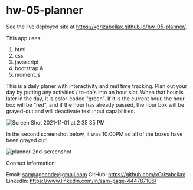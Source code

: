 # hw-05-planner
See the live deployed site at https://xgrizabellax.github.io/hw-05-planner/.

This app uses:
  1. html
  2. css
  3. javascript
  4. bootstrap
    &
  5. moment.js

This is a daily planer with interactivity and real time tracking. Plan out your day by putting any activities / to-do's into an hour slot. When that hour is later in the day, it is color-coded "green". If it is the current hour, the hour box will be "red", and if the hour has already passed, the hour box will be grayed-out and will deactivate text input capabilities.


![Screen Shot 2021-11-01 at 2 35 35 PM](https://user-images.githubusercontent.com/88065363/139730693-3dd1e5ea-b104-4094-a5d2-f4bbeaef0881.png)

In the second screenshot below, it was 10:00PM so all of the boxes have been grayed out!

![planner-2nd-screenshot](https://user-images.githubusercontent.com/88065363/142564686-8e5954cd-4ee8-408f-8e3e-48a5b51b9b06.png)

Contact Information:

Email: sampagecode@gmail.com
GitHub: https://github.com/xGrizabellax
LinkedIn: https://www.linkedin.com/in/sam-page-444787106/
